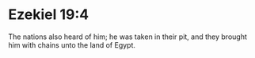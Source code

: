 # Ezekiel 19:4

The nations also heard of him; he was taken in their pit, and they brought him with chains unto the land of Egypt.